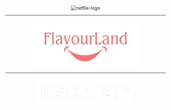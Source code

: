 
<div align="center">
<img height=70 src="https://logos-download.com/wp-content/uploads/2016/03/Netflix_Logo_2014-2048x550.png" alt="netflix-logo"/>
</div>

***
###

<div align="center">
<img height=140 src="https://github.com/isudiptodas/isudiptodas/blob/main/Projects/FlavourLand_logo.png" alt="flavourland-logo"/>
</div>

***
###

<div align="center">
<img height=80 src="https://github.com/isudiptodas/isudiptodas/blob/main/Projects/HerSafety-logo.png" alt="hersafety-logo"/>
</div>

